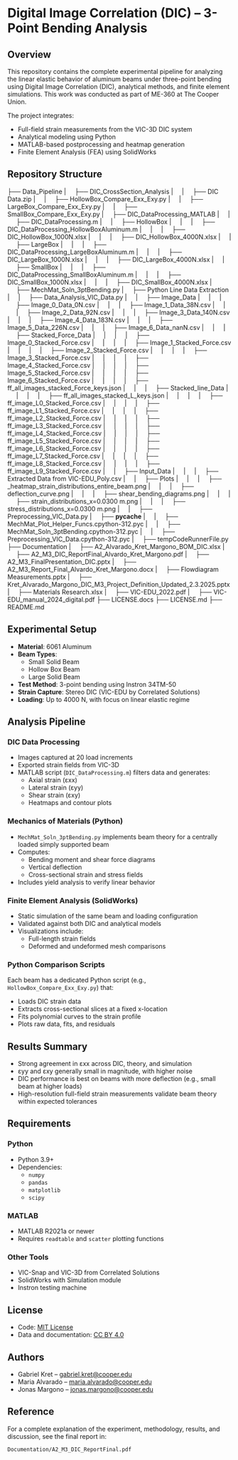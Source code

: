 # Digital Image Correlation (DIC) – 3-Point Bending Analysis

## Overview

This repository contains the complete experimental pipeline for analyzing the linear elastic behavior of aluminum beams under three-point bending using Digital Image Correlation (DIC), analytical methods, and finite element simulations. This work was conducted as part of ME-360 at The Cooper Union.

The project integrates:
- Full-field strain measurements from the VIC-3D DIC system
- Analytical modeling using Python
- MATLAB-based postprocessing and heatmap generation
- Finite Element Analysis (FEA) using SolidWorks

## Repository Structure
├── Data_Pipeline
|     ├── DIC_CrossSection_Analysis
|     |     ├── DIC Data.zip
|     |     ├── HollowBox_Compare_Exx_Exy.py
|     |     ├── LargeBox_Compare_Exx_Exy.py
|     |     ├── SmallBox_Compare_Exx_Exy.py
|     ├── DIC_DataProcessing_MATLAB
|     |     ├── DIC_DataProcessing.m
|     |     ├── HollowBox
|     |     |     ├── DIC_DataProcessing_HollowBoxAluminum.m
|     |     |     ├── DIC_HollowBox_1000N.xlsx
|     |     |     ├── DIC_HollowBox_4000N.xlsx
|     |     ├── LargeBox
|     |     |     ├── DIC_DataProcessing_LargeBoxAluminum.m
|     |     |     ├── DIC_LargeBox_1000N.xlsx
|     |     |     ├── DIC_LargeBox_4000N.xlsx
|     |     ├── SmallBox
|     |     |     ├── DIC_DataProcessing_SmallBoxAluminum.m
|     |     |     ├── DIC_SmallBox_1000N.xlsx
|     |     |     ├── DIC_SmallBox_4000N.xlsx
|     ├── MechMat_Soln_3ptBending.py
|     ├── Python Line Data Extraction
|     |     ├── Data_Analysis_VIC_Data.py
|     |     ├── Image_Data
|     |     |     ├── Image_0_Data_0N.csv
|     |     |     ├── Image_1_Data_38N.csv
|     |     |     ├── Image_2_Data_92N.csv
|     |     |     ├── Image_3_Data_140N.csv
|     |     |     ├── Image_4_Data_183N.csv
|     |     |     ├── Image_5_Data_226N.csv
|     |     |     ├── Image_6_Data_nanN.csv
|     |     |     ├── Stacked_Force_Data
|     |     |     |     ├── Image_0_Stacked_Force.csv
|     |     |     |     ├── Image_1_Stacked_Force.csv
|     |     |     |     ├── Image_2_Stacked_Force.csv
|     |     |     |     ├── Image_3_Stacked_Force.csv
|     |     |     |     ├── Image_4_Stacked_Force.csv
|     |     |     |     ├── Image_5_Stacked_Force.csv
|     |     |     |     ├── Image_6_Stacked_Force.csv
|     |     |     |     ├── ff_all_images_stacked_Force_keys.json
|     |     |     ├── Stacked_line_Data
|     |     |     |     ├── ff_all_images_stacked_L_keys.json
|     |     |     |     ├── ff_image_L0_Stacked_Force.csv
|     |     |     |     ├── ff_image_L1_Stacked_Force.csv
|     |     |     |     ├── ff_image_L2_Stacked_Force.csv
|     |     |     |     ├── ff_image_L3_Stacked_Force.csv
|     |     |     |     ├── ff_image_L4_Stacked_Force.csv
|     |     |     |     ├── ff_image_L5_Stacked_Force.csv
|     |     |     |     ├── ff_image_L6_Stacked_Force.csv
|     |     |     |     ├── ff_image_L7_Stacked_Force.csv
|     |     |     |     ├── ff_image_L8_Stacked_Force.csv
|     |     |     |     ├── ff_image_L9_Stacked_Force.csv
|     |     ├── Input_Data
|     |     |     ├── Extracted Data from VIC-EDU_Poly.csv
|     |     ├── Plots
|     |     |     ├── _heatmap_strain_distributions_entire_beam.png
|     |     |     ├── deflection_curve.png
|     |     |     ├── shear_bending_diagrams.png
|     |     |     ├── strain_distributions_x=0.0300 m.png
|     |     |     ├── stress_distributions_x=0.0300 m.png
|     |     ├── Preprocessing_VIC_Data.py
|     ├── __pycache__
|     |     ├── MechMat_Plot_Helper_Funcs.cpython-312.pyc
|     |     ├── MechMat_Soln_3ptBending.cpython-312.pyc
|     |     ├── Preprocessing_VIC_Data.cpython-312.pyc
|     ├── tempCodeRunnerFile.py
├── Documentation
|     ├── A2_Alvarado_Kret_Margono_BOM_DIC.xlsx
|     ├── A2_M3_DIC_ReportFinal_Alvardo_Kret_Margono.pdf
|     ├── A2_M3_FinalPresentation_DIC.pptx
|     ├── A2_M3_Report_Final_Alvardo_Kret_Margono.docx
|     ├── Flowdiagram Measurements.pptx
|     ├── Kret_Alvarado_Margono_DIC_M3_Project_Definition_Updated_2.3.2025.pptx
|     ├── Materials Research.xlsx
|     ├── VIC-EDU_2022.pdf
|     ├── VIC-EDU_manual_2024_digital.pdf
├── LICENSE.docs
├── LICENSE.md
├── README.md


## Experimental Setup

- **Material**: 6061 Aluminum
- **Beam Types**:
  - Small Solid Beam
  - Hollow Box Beam
  - Large Solid Beam
- **Test Method**: 3-point bending using Instron 34TM-50
- **Strain Capture**: Stereo DIC (VIC-EDU by Correlated Solutions)
- **Loading**: Up to 4000 N, with focus on linear elastic regime

## Analysis Pipeline

### DIC Data Processing

- Images captured at 20 load increments
- Exported strain fields from VIC-3D
- MATLAB script (`DIC_DataProcessing.m`) filters data and generates:
  - Axial strain (εxx)
  - Lateral strain (εyy)
  - Shear strain (εxy)
  - Heatmaps and contour plots

### Mechanics of Materials (Python)

- `MechMat_Soln_3ptBending.py` implements beam theory for a centrally loaded simply supported beam
- Computes:
  - Bending moment and shear force diagrams
  - Vertical deflection
  - Cross-sectional strain and stress fields
- Includes yield analysis to verify linear behavior

### Finite Element Analysis (SolidWorks)

- Static simulation of the same beam and loading configuration
- Validated against both DIC and analytical models
- Visualizations include:
  - Full-length strain fields
  - Deformed and undeformed mesh comparisons

### Python Comparison Scripts

Each beam has a dedicated Python script (e.g., `HollowBox_Compare_Exx_Exy.py`) that:
- Loads DIC strain data
- Extracts cross-sectional slices at a fixed x-location
- Fits polynomial curves to the strain profile
- Plots raw data, fits, and residuals

## Results Summary

- Strong agreement in εxx across DIC, theory, and simulation
- εyy and εxy generally small in magnitude, with higher noise
- DIC performance is best on beams with more deflection (e.g., small beam at higher loads)
- High-resolution full-field strain measurements validate beam theory within expected tolerances

## Requirements

### Python

- Python 3.9+
- Dependencies:
  - `numpy`
  - `pandas`
  - `matplotlib`
  - `scipy`

### MATLAB

- MATLAB R2021a or newer
- Requires `readtable` and `scatter` plotting functions

### Other Tools

- VIC-Snap and VIC-3D from Correlated Solutions
- SolidWorks with Simulation module
- Instron testing machine

## License

- Code: [MIT License](./LICENSE)
- Data and documentation: [CC BY 4.0](./LICENSE.content)

## Authors

- Gabriel Kret – gabriel.kret@cooper.edu  
- Maria Alvarado – maria.alvarado@cooper.edu  
- Jonas Margono – jonas.margono@cooper.edu  

## Reference

For a complete explanation of the experiment, methodology, results, and discussion, see the final report in:

`Documentation/A2_M3_DIC_ReportFinal.pdf`
